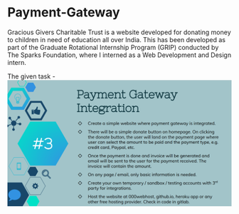 # Payment-Gateway

Gracious Givers Charitable Trust is a website developed for donating money to children in need of education all over India. This has been developed as part of the Graduate Rotational Internship Program (GRIP) conducted by The Sparks Foundation, where I interned as a Web Development and Design intern.

The given task - 
![](img/given-task.png)
